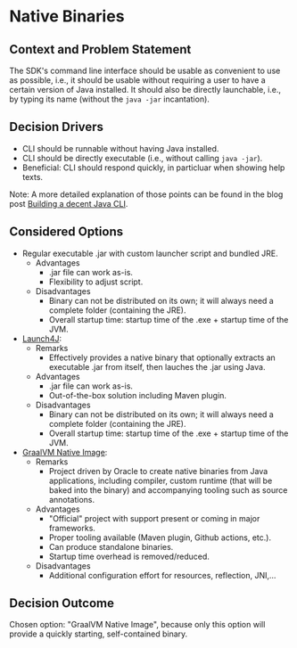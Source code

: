 # Native Binaries

## Context and Problem Statement

The SDK's command line interface should be usable as convenient to use as possible, i.e., it should
be usable without requiring a user to have a certain version of Java installed. It should also be
directly launchable, i.e., by typing its name (without the `java -jar` incantation).

## Decision Drivers

* CLI should be runnable without having Java installed.
* CLI should be directly executable (i.e., without calling `java -jar`).
* Beneficial: CLI should respond quickly, in particluar when showing help texts.

Note: A more detailed explanation of those points can be found in the blog post [Building a decent
Java CLI](https://atextor.de/2020/07/27/building-a-decent-java-cli.html).

## Considered Options

* Regular executable .jar with custom launcher script and bundled JRE.
  * Advantages
    * .jar file can work as-is.
    * Flexibility to adjust script.
  * Disadvantages
    * Binary can not be distributed on its own; it will always need a complete folder (containing
      the JRE).
    * Overall startup time: startup time of the .exe + startup time of the JVM.
* [Launch4J](https://launch4j.sourceforge.net/index.html):
  * Remarks
    * Effectively provides a native binary that optionally extracts an executable .jar from itself,
      then lauches the .jar using Java.
  * Advantages
    * .jar file can work as-is.
    * Out-of-the-box solution including Maven plugin.
  * Disadvantages
    * Binary can not be distributed on its own; it will always need a complete folder (containing
      the JRE).
    * Overall startup time: startup time of the .exe + startup time of the JVM.
* [GraalVM Native Image](https://www.graalvm.org/latest/reference-manual/native-image/basics/): 
  * Remarks
    * Project driven by Oracle to create native binaries from Java applications, including compiler,
      custom runtime (that will be baked into the binary) and accompanying tooling such as source
      annotations.
  * Advantages
    * "Official" project with support present or coming in major frameworks.
    * Proper tooling available (Maven plugin, Github actions, etc.).
    * Can produce standalone binaries.
    * Startup time overhead is removed/reduced.
  * Disadvantages
    * Additional configuration effort for resources, reflection, JNI,...
    
## Decision Outcome

Chosen option: "GraalVM Native Image", because only this option will provide a quickly starting,
self-contained binary.

